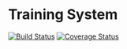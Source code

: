 # Training System

[![Build Status](https://travis-ci.org/jmnyarega/surveyTraining.svg?branch=master)](https://travis-ci.org/jmnyarega/surveyTraining)
[![Coverage Status](https://coveralls.io/repos/github/jmnyarega/surveyTraining/badge.svg?branch=master)](https://coveralls.io/github/jmnyarega/surveyTraining?branch=master)
